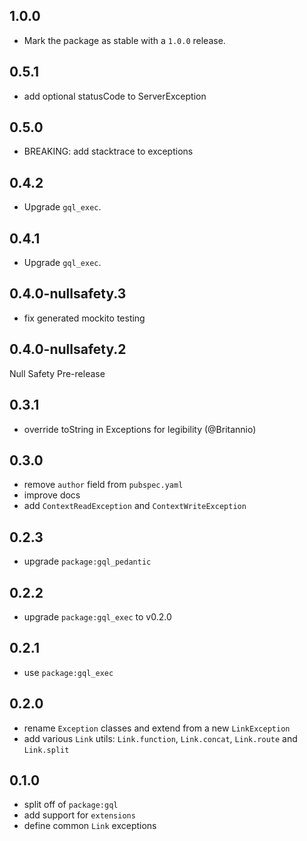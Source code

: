 ## 1.0.0

- Mark the package as stable with a `1.0.0` release.

## 0.5.1

- add optional statusCode to ServerException 


## 0.5.0

- BREAKING: add stacktrace to exceptions

## 0.4.2

- Upgrade `gql_exec`.

## 0.4.1

- Upgrade `gql_exec`.

## 0.4.0-nullsafety.3

- fix generated mockito testing

## 0.4.0-nullsafety.2

Null Safety Pre-release

## 0.3.1

- override toString in Exceptions for legibility (@Britannio)

## 0.3.0

- remove `author` field from `pubspec.yaml`
- improve docs
- add `ContextReadException` and `ContextWriteException`

## 0.2.3

- upgrade `package:gql_pedantic`

## 0.2.2

- upgrade `package:gql_exec` to v0.2.0

## 0.2.1

- use `package:gql_exec`

## 0.2.0

- rename `Exception` classes and extend from a new `LinkException`
- add various `Link` utils: `Link.function`, `Link.concat`, `Link.route` and `Link.split`

## 0.1.0

- split off of `package:gql`
- add support for `extensions`
- define common `Link` exceptions
